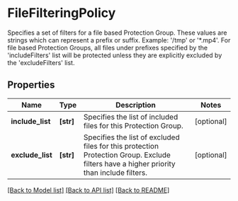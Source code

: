 # FileFilteringPolicy

Specifies a set of filters for a file based Protection Group.   These values are strings which can represent a prefix or suffix.   Example: '/tmp' or '*.mp4'. For file based Protection Groups, all files   under prefixes specified by the 'includeFilters' list will be protected   unless they are explicitly excluded by the 'excludeFilters' list.

## Properties
Name | Type | Description | Notes
------------ | ------------- | ------------- | -------------
**include_list** | **[str]** | Specifies the list of included files for this Protection Group. | [optional] 
**exclude_list** | **[str]** | Specifies the list of excluded files for this protection   Protection Group. Exclude filters have a higher priority than include   filters. | [optional] 

[[Back to Model list]](../README.md#documentation-for-models) [[Back to API list]](../README.md#documentation-for-api-endpoints) [[Back to README]](../README.md)


